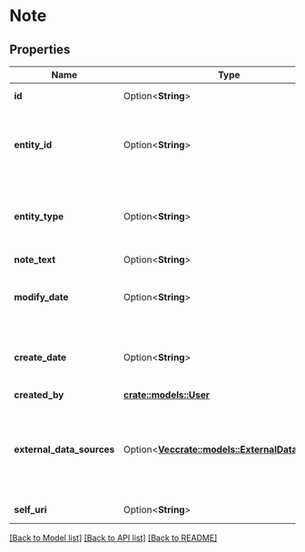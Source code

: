 # Note

## Properties

Name | Type | Description | Notes
------------ | ------------- | ------------- | -------------
**id** | Option<**String**> | The globally unique identifier for the object. | [optional][readonly]
**entity_id** | Option<**String**> | The id of the contact or organization to which this note refers. This only needs to be set for input when using the Bulk APIs. | [optional]
**entity_type** | Option<**String**> | This is only need to be set when using Bulk API. Using any other value than contact or organization will result in null being used. | [optional]
**note_text** | Option<**String**> |  | [optional]
**modify_date** | Option<**String**> | Date time is represented as an ISO-8601 string. For example: yyyy-MM-ddTHH:mm:ss[.mmm]Z | [optional]
**create_date** | Option<**String**> | Date time is represented as an ISO-8601 string. For example: yyyy-MM-ddTHH:mm:ss[.mmm]Z | [optional]
**created_by** | [**crate::models::User**](User.md) |  | 
**external_data_sources** | Option<[**Vec<crate::models::ExternalDataSource>**](ExternalDataSource.md)> | Links to the sources of data (e.g. one source might be a CRM) that contributed data to this record.  Read-only, and only populated when requested via expand param. | [optional][readonly]
**self_uri** | Option<**String**> | The URI for this object | [optional][readonly]

[[Back to Model list]](../README.md#documentation-for-models) [[Back to API list]](../README.md#documentation-for-api-endpoints) [[Back to README]](../README.md)


